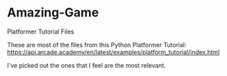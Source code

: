 # Amazing-Game

Platformer Tutorial Files

These are most of the files from this Python Platformer Tutorial: 
https://api.arcade.academy/en/latest/examples/platform_tutorial/index.html

I've picked out the ones that I feel are the most relevant.
